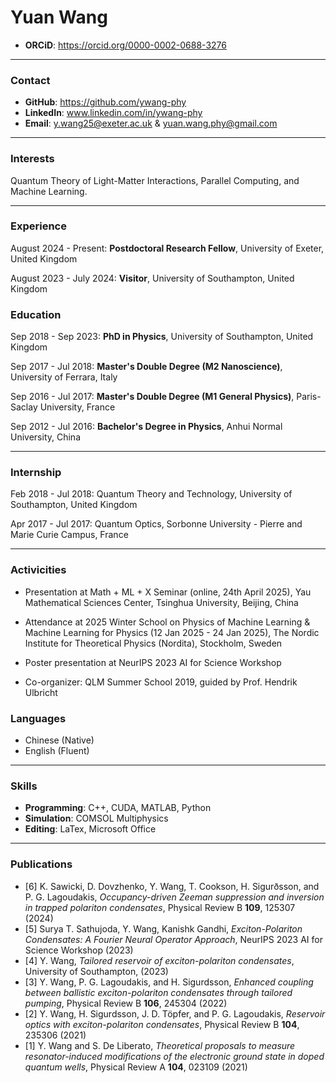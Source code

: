 # Yuan Wang
- **ORCiD**: https://orcid.org/0000-0002-0688-3276

---

### Contact
- **GitHub**: https://github.com/ywang-phy
- **LinkedIn**: www.linkedin.com/in/ywang-phy
- **Email**: y.wang25@exeter.ac.uk & yuan.wang.phy@gmail.com

---

### Interests
Quantum Theory of Light-Matter Interactions, Parallel Computing, and Machine Learning.

---

### Experience

August 2024 - Present: **Postdoctoral Research Fellow**, University of Exeter, United Kingdom

August 2023 - July 2024: **Visitor**, University of Southampton, United Kingdom

### Education

Sep 2018 - Sep 2023: **PhD in Physics**, University of Southampton, United Kingdom

Sep 2017 - Jul 2018: **Master's Double Degree (M2 Nanoscience)**, University of Ferrara, Italy

Sep 2016 - Jul 2017: **Master's Double Degree (M1 General Physics)**, Paris-Saclay University, France

Sep 2012 - Jul 2016: **Bachelor's Degree in Physics**, Anhui Normal University, China

---

### Internship

Feb 2018 - Jul 2018: Quantum Theory and Technology, University of Southampton, United Kingdom

Apr 2017 - Jul 2017: Quantum Optics, Sorbonne University - Pierre and Marie Curie Campus, France

---

### Activicities

- Presentation at Math + ML + X Seminar (online, 24th April 2025), Yau Mathematical Sciences Center, Tsinghua University, Beijing, China

- Attendance at 2025 Winter School on Physics of Machine Learning & Machine Learning for Physics (12 Jan 2025 - 24 Jan 2025), The Nordic Institute for Theoretical Physics (Nordita), Stockholm, Sweden

- Poster presentation at NeurIPS 2023 AI for Science Workshop 

- Co-organizer: QLM Summer School 2019, guided by Prof. Hendrik Ulbricht

### Languages

- Chinese (Native)
- English (Fluent)

---

### Skills

- **Programming**: C++, CUDA, MATLAB, Python
- **Simulation**: COMSOL Multiphysics
- **Editing**: LaTex, Microsoft Office

---

### Publications
- [6] K. Sawicki, D. Dovzhenko, Y. Wang, T. Cookson, H. Sigurðsson, and P. G. Lagoudakis, *Occupancy-driven Zeeman suppression and inversion in trapped polariton condensates*, Physical Review B **109**, 125307 (2024)
- [5] Surya T. Sathujoda, Y. Wang, Kanishk Gandhi, *Exciton-Polariton Condensates: A Fourier Neural Operator Approach*, NeurIPS 2023 AI for Science Workshop (2023)
- [4] Y. Wang, *Tailored reservoir of exciton-polariton condensates*, University of Southampton, (2023)
- [3] Y. Wang, P. G. Lagoudakis, and H. Sigurdsson, *Enhanced coupling between ballistic exciton-polariton condensates through tailored pumping*, Physical Review B **106**, 245304 (2022)
- [2] Y. Wang, H. Sigurdsson, J. D. Töpfer, and P. G. Lagoudakis, *Reservoir optics with exciton-polariton condensates*, Physical Review B **104**, 235306 (2021)
- [1] Y. Wang and S. De Liberato, *Theoretical proposals to measure resonator-induced modifications of the electronic ground state in doped quantum wells*, Physical Review A **104**, 023109 (2021)
